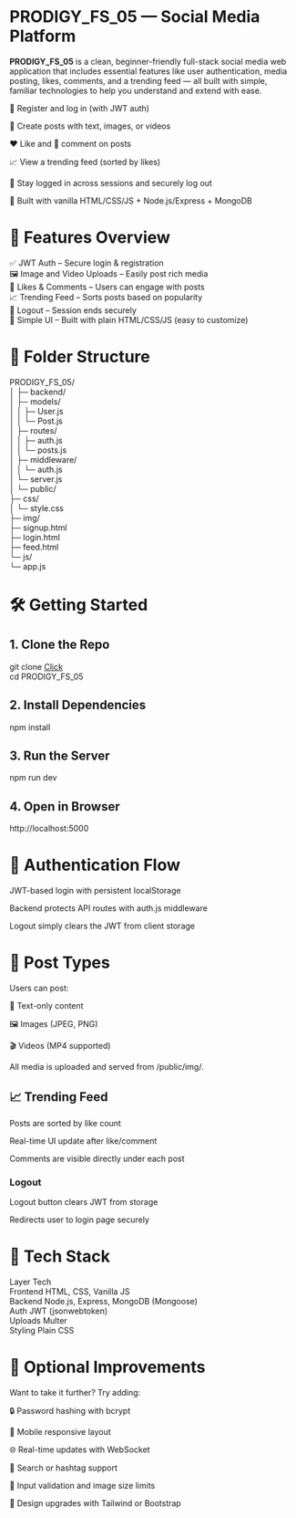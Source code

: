 #  PRODIGY_FS_05 — Social Media Platform
**PRODIGY_FS_05** is a clean, beginner-friendly full-stack social media web application that includes essential features like user authentication, media posting, likes, comments, and a trending feed — all built with simple, familiar technologies to help you understand and extend with ease.

🔐 Register and log in (with JWT auth)

📝 Create posts with text, images, or videos

❤️ Like and 💬 comment on posts

📈 View a trending feed (sorted by likes)

🔄 Stay logged in across sessions and securely log out

🎯 Built with vanilla HTML/CSS/JS + Node.js/Express + MongoDB

# 🧠 Features Overview
✅ JWT Auth – Secure login & registration  
🖼️ Image and Video Uploads – Easily post rich media  
💬 Likes & Comments – Users can engage with posts  
📈 Trending Feed – Sorts posts based on popularity  
🚪 Logout – Session ends securely  
🧪 Simple UI – Built with plain HTML/CSS/JS (easy to customize)  

# 📁 Folder Structure
PRODIGY_FS_05/  
│
├─ backend/  
│  ├─ models/  
│  │  ├─ User.js             
│  │  └─ Post.js         
│  ├─ routes/   
│  │  ├─ auth.js          
│  │  └─ posts.js         
│  ├─ middleware/    
│  │  └─ auth.js          
│  └─ server.js         
│
└─ public/  
   ├─ css/  
   │  └─ style.css          
   ├─ img/                
   ├─ signup.html        
   ├─ login.html          
   ├─ feed.html           
   └─ js/  
      └─ app.js            
# 🛠️ Getting Started  
## 1. Clone the Repo  

git clone [Click](https://github.com/Saurabh9122-tech/PRODIGY_FS_05)  
cd PRODIGY_FS_05
## 2. Install Dependencies   
npm install  
## 3. Run the Server  
npm run dev  
## 4. Open in Browser  
http://localhost:5000  
# 🔐 Authentication Flow
JWT-based login with persistent localStorage  

Backend protects API routes with auth.js middleware  

Logout simply clears the JWT from client storage  



# 📸 Post Types
Users can post:  

📝 Text-only content  

🖼️ Images (JPEG, PNG)  

🎬 Videos (MP4 supported)  

All media is uploaded and served from /public/img/.  

## 📈 Trending Feed
Posts are sorted by like count  

Real-time UI update after like/comment  

Comments are visible directly under each post  

###  Logout
Logout button clears JWT from storage  

Redirects user to login page securely  

# 🧩 Tech Stack
Layer	Tech  
Frontend	HTML, CSS, Vanilla JS  
Backend	Node.js, Express, MongoDB (Mongoose)  
Auth	JWT (jsonwebtoken)  
Uploads	Multer  
Styling	Plain CSS  

# 🔧 Optional Improvements
Want to take it further? Try adding:  

🔒 Password hashing with bcrypt  

📲 Mobile responsive layout  

🌐 Real-time updates with WebSocket  

🔎 Search or hashtag support  

🧼 Input validation and image size limits  

🎨 Design upgrades with Tailwind or Bootstrap  



